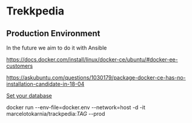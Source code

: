 # Trekkpedia

## Production Environment

In the future we aim to do it with Ansible

https://docs.docker.com/install/linux/docker-ce/ubuntu/#docker-ee-customers

https://askubuntu.com/questions/1030179/package-docker-ce-has-no-installation-candidate-in-18-04

[Set your database](./LOCAL_SETUP_EXPLAINED.md)

docker run --env-file=docker.env --network=host -d -it marcelotokarnia/trackpedia:$TAG$ --prod